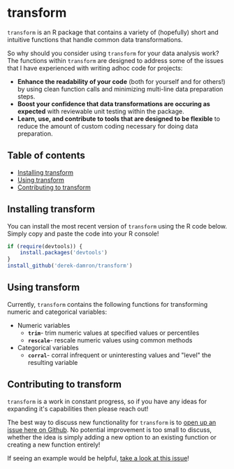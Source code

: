 # transform
`transform` is an R package that contains a variety of (hopefully) short and intuitive functions that handle common data transformations.

So why should you consider using `transform` for your data analysis work?  The functions within `transform` are designed to address some of the issues that I have experienced with writing adhoc code for projects:

+ **Enhance the readability of your code** (both for yourself and for others!) by using clean function calls and minimizing multi-line data preparation steps.
+ **Boost your confidence that data transformations are occuring as expected** with reviewable unit testing within the package.
+ **Learn, use, and contribute to tools that are designed to be flexible** to reduce the amount of custom coding necessary for doing data preparation.

## Table of contents
+ [Installing transform](#installing-transform)
+ [Using transform](#using-transform)
+ [Contributing to transform](#contributing-to-transform)

## Installing transform

You can install the most recent version of `transform` using the R code below.  Simply copy and paste the code into your R console!

```r
if (require(devtools)) {
    install.packages('devtools')
}
install_github('derek-damron/transform')
```

## Using transform

Currently, `transform` contains the following functions for transforming numeric and categorical variables:

+ Numeric variables
    + **`trim`**- trim numeric values at specified values or percentiles
    + **`rescale`**- rescale numeric values using common methods
+ Categorical variables
    + **`corral`**- corral infrequent or uninteresting values and "level" the resulting variable

## Contributing to transform

`transform` is a work in constant progress, so if you have any ideas for expanding it's capabilities then please reach out!  

The best way to discuss new functionality for `transform` is to <a href="https://github.com/derek-damron/transform/issues/new" target="_blank">open up an issue here on Github</a>.  No potential improvement is too small to discuss, whether the idea is simply adding a new option to an existing function or creating a new function entirely!

If seeing an example would be helpful, <a href="https://github.com/derek-damron/transform/issues/1" target="_blank">take a look at this issue</a>!
